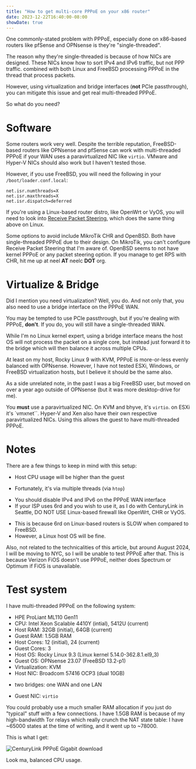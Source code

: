 ```yaml
---
title: "How to get multi-core PPPoE on your x86 router"
date: 2023-12-22T16:40:00-08:00
showDate: true
---
```


One commonly-stated problem with PPPoE, especially done on x86-based routers
like pfSense and OPNsense is they're "single-threaded".

The reason why they're single-threaded is because of how NICs are designed.
These NICs know how to sort IPv4 and IPv6 traffic, but not PPP traffic.
combined with both Linux and FreeBSD processing PPPoE in the thread that
process packets.

However, using virtualization and bridge interfaces (**not** PCIe passthrough),
you can mitigate this issue and get real multi-threaded PPPoE.

So what do you need?

# Software

Some routers work very well. Despite the terrible reputation, FreeBSD-based
routers like OPNsense and pfSense can work with multi-threaded PPPoE if your
WAN uses a paravirtualized NIC like `virtio`. VMware and Hyper-V NICs should
also work but I haven't tested those.

However, if you use FreeBSD, you will need the following in your
`/boot/loader.conf.local`:

    net.isr.numthreads=X
    net.isr.maxthreads=X
    net.isr.dispatch=deferred

If you're using a Linux-based router distro, like OpenWrt or VyOS, you will
need to look into
[Receive Packet Steering](https://access.redhat.com/documentation/en-us/red_hat_enterprise_linux/6/html/performance_tuning_guide/network-rps),
which does the same thing above on Linux.

Some options to avoid include MikroTik CHR and OpenBSD. Both have
single-threaded PPPoE due to their design. On MikroTik, you can't configure
Receive Packet Steering that I'm aware of. OpenBSD seems to not have kernel
PPPoE or any packet steering option. If you manage to get RPS with CHR, hit
me up at neel **AT** neelc **DOT** org.

# Virtualize &amp; Bridge

Did I mention you need virtualization? Well, you do. And not only that, you
also need to use a bridge interface on the PPPoE WAN.

You may be tempted to use PCIe passthrough, but if you're dealing with PPPoE,
**don't**. If you do, you will still have a single-threaded WAN.

While I'm no Linux kernel expert, using a bridge interface means the host OS
will not process the packet on a single core, but instead just forward it to
the bridge which will then balance it across multiple CPUs.

At least on my host, Rocky Linux 9 with KVM, PPPoE is more-or-less evenly
balanced with OPNsense. However, I have not tested ESXi, Windows, or FreeBSD
virtualization hosts, but I believe it should be the same also.

As a side unrelated note, in the past I was a big FreeBSD user, but moved on
over a year ago outside of OPNsense (but it was more desktop-drive for me).

You **must** use a paravirtualized NIC. On KVM and bhyve, it's `virtio`. on
ESXi it's `vmxnet``. Hyper-V and Xen also have their own respective
paravirtualized NICs. Using this allows the guest to have multi-threaded PPPoE.

# Notes

There are a few things to keep in mind with this setup:

 * Host CPU usage will be higher than the guest
  - Fortunately, it's via multiple threads (via `htop`)
 * You should disable IPv4 and IPv6 on the PPPoE WAN interface
 * If your ISP uses 6rd and you wish to use it, as I do with CenturyLink in Seattle, DO NOT USE Linux-based firewall like OpenWrt, CHR or VyOS.
  - This is because 6rd on Linux-based routers is SLOW when compared to FreeBSD.
  - However, a Linux host OS will be fine.

Also, not related to the technicalities of this article, but around August 2024,
I will be moving to NYC, so I will be unable to test PPPoE after that. This is
because Verizon FiOS doesn't use PPPoE, neither does Spectrum or Optimum if
FiOS is unavailable.

# Test system

I have multi-threaded PPPoE on the following system:

 * HPE ProLiant ML110 Gen11
 * CPU: Intel Xeon Scalable 4410Y (intial), 5412U (current)
 * Host RAM: 32GB (initial), 64GB (current)
 * Guest RAM: 1.5GB RAM
 * Host Cores: 12 (initial), 24 (current)
 * Guest Cores: 3
 * Host OS: Rocky Linux 9.3 (Linux kernel 5.14.0-362.8.1.el9_3)
 * Guest OS: OPNsense 23.07 (FreeBSD 13.2-p1)
 * Virtualization: KVM
 * Host NIC: Broadcom 57416 OCP3 (dual 10GB)
  - two bridges: one WAN and one LAN
 * Guest NIC: `virtio`

You could probably use a much smaller RAM allocation if you just do "typical"
stuff with a few connections. I have 1.5GB RAM is because of my high-bandwidth
Tor relays which really crunch the NAT state table: I have ~65000 states at the
time of writing, and it went up to ~78000.

This is what I get:

![CenturyLink PPPoE Gigabit download](/images/cl-ppp-download.png)

Look ma, balanced CPU usage.
